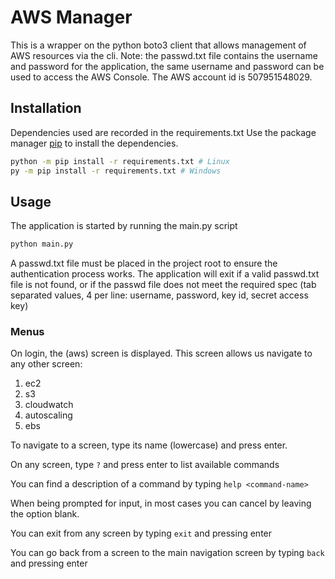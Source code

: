 # AWS Manager

This is a wrapper on the python boto3 client that allows management of AWS resources via the cli.
Note: the passwd.txt file contains the username and password for the application, the same username and password can be used to access the AWS Console. The AWS account id is 507951548029.

## Installation

Dependencies used are recorded in the requirements.txt
Use the package manager [pip](https://pip.pypa.io/en/stable/) to install the dependencies.

```bash
python -m pip install -r requirements.txt # Linux
py -m pip install -r requirements.txt # Windows
```

## Usage
The application is started by running the main.py script
```bash
python main.py
```
A passwd.txt file must be placed in the project root to ensure the authentication process works. The application will exit if a valid passwd.txt file is not found, or if the passwd file does not meet the required spec (tab separated values, 4 per line: username, password, key id, secret access key)

### Menus
On login, the (aws) screen is displayed. This screen allows us navigate to any other screen:

1. ec2
2. s3
3. cloudwatch
4. autoscaling
5. ebs

To navigate to a screen, type its name (lowercase) and press enter.

On any screen, type `?` and press enter to list available commands

You can find a description of a command by typing `help <command-name>`

When being prompted for input, in most cases you can cancel by leaving the option blank.

You can exit from any screen by typing `exit` and pressing enter

You can go back from a screen to the main navigation screen by typing `back` and pressing enter
